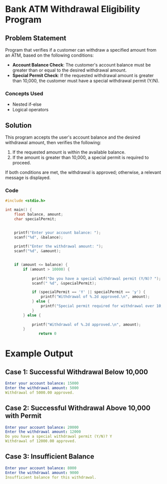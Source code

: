 # Bank ATM Withdrawal Eligibility Program

## Problem Statement

Program that verifies if a customer can withdraw a specified amount from an ATM, based on the following conditions:

- **Account Balance Check**: The customer's account balance must be greater than or equal to the desired withdrawal amount.
- **Special Permit Check**: If the requested withdrawal amount is greater than 10,000, the customer must have a special withdrawal permit (Y/N).

### Concepts Used
- Nested if-else
- Logical operators

## Solution

This program accepts the user's account balance and the desired withdrawal amount, then verifies the following:
1. If the requested amount is within the available balance.
2. If the amount is greater than 10,000, a special permit is required to proceed. 

If both conditions are met, the withdrawal is approved; otherwise, a relevant message is displayed.

### Code

```c
#include <stdio.h>

int main() {
    float balance, amount;
    char specialPermit;

    
    printf("Enter your account balance: ");
    scanf("%d", &balance);
    
    printf("Enter the withdrawal amount: ");
    scanf("%d", &amount);

    
    if (amount <= balance) {
        if (amount > 10000) {
            
            printf("Do you have a special withdrawal permit (Y/N)? ");
            scanf(" %d", &specialPermit);

            if (specialPermit == 'Y' || specialPermit == 'y') {
                printf("Withdrawal of %.2d approved.\n", amount);
            } else {
                printf("Special permit required for withdrawal over 10,000.\n");
            }
        } else {
            
            printf("Withdrawal of %.2d approved.\n", amount);
        }
               return 0

```

# Example Output

## Case 1: Successful Withdrawal Below 10,000
```yaml
Enter your account balance: 15000
Enter the withdrawal amount: 5000
Withdrawal of 5000.00 approved.
```
## Case 2: Successful Withdrawal Above 10,000 with Permit
```yaml
Enter your account balance: 20000
Enter the withdrawal amount: 12000
Do you have a special withdrawal permit (Y/N)? Y
Withdrawal of 12000.00 approved.
```
## Case 3: Insufficient Balance
```yaml
Enter your account balance: 8000
Enter the withdrawal amount: 9000
Insufficient balance for this withdrawal.
```
